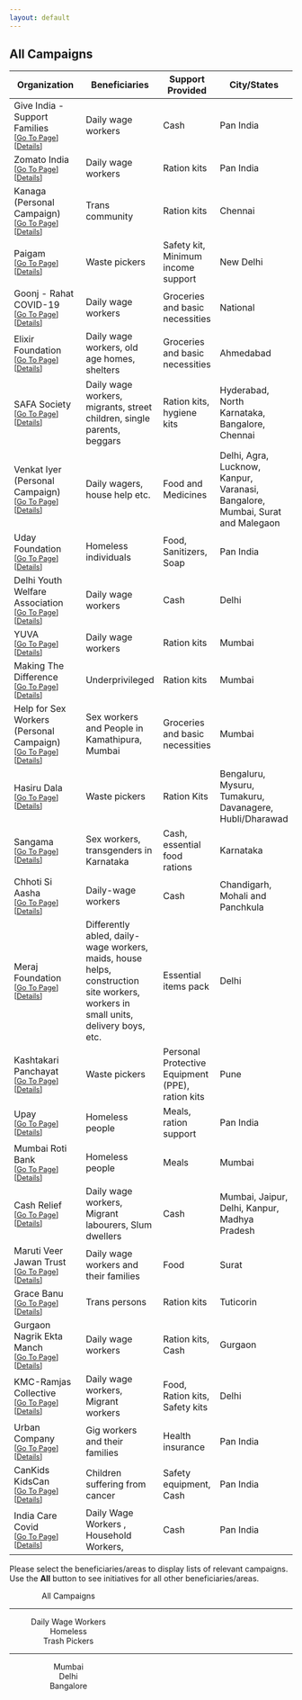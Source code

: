 ```yaml
---
layout: default
---
```


<style>
table th:first-of-type {
    width: 40%;
}
table th:nth-of-type(2) {
    width: 20%;
}
table th:nth-of-type(3) {
    width: 20%;
}
table th:nth-of-type(4) {
    width: 20%;
}
</style>

## All Campaigns

| Organization                                                 | Beneficiaries                                                | Support Provided                                 | City/States                                                  |
| ------------------------------------------------------------ | ------------------------------------------------------------ | ------------------------------------------------ | ------------------------------------------------------------ |
| Give India - Support Families <br><span style='font-size:0.8em'> \[[Go To Page](https://indiafightscorona.giveindia.org/support-families/)\] \[[Details](index.html/#give-india---support-families)\]</span> | Daily wage workers                                           | Cash                                             | Pan India                                                    |
| Zomato India <br><span style='font-size:0.8em'> \[[Go To Page](https://www.zomato.com/blog/feed-daily-wager)\] \[[Details](index.html/#zomato-india)\]</span> | Daily wage workers                                           | Ration kits                                      | Pan India                                                    |
| Kanaga (Personal Campaign) <br><span style='font-size:0.8em'> \[[Go To Page](https://milaap.org/fundraisers/support-kanaga)\] \[[Details](index.html/#kanaga-personal-campaign)\]</span> | Trans community                                              | Ration kits                                      | Chennai                                                      |
| Paigam <br><span style='font-size:0.8em'> \[[Go To Page](https://pages.razorpay.com/pl_EW6B2AlIPZz41X/view)\] \[[Details](index.html/#paigam)\]</span> | Waste pickers                                                | Safety kit, Minimum income support               | New Delhi                                                    |
| Goonj - Rahat COVID-19 <br><span style='font-size:0.8em'> \[[Go To Page](https://goonj.org/support-covid-19-affected/)\] \[[Details](index.html/#goonj---rahat-covid-19)\]</span> | Daily wage workers                                           | Groceries and basic necessities                  | National                                                     |
| Elixir Foundation <br><span style='font-size:0.8em'> \[[Go To Page](https://pages.razorpay.com/pl_EW357Eyk0tOlaa/view)\] \[[Details](index.html/#elixir-foundation)\]</span> | Daily wage workers, old age homes, shelters                  | Groceries and basic necessities                  | Ahmedabad                                                    |
| SAFA Society <br><span style='font-size:0.8em'> \[[Go To Page](https://pages.razorpay.com/Covid19Relief)\] \[[Details](index.html/#safa-society)\]</span> | Daily wage workers, migrants, street children, single parents, beggars | Ration kits, hygiene kits                        | Hyderabad, North Karnataka, Bangalore, Chennai               |
| Venkat Iyer (Personal Campaign) <br><span style='font-size:0.8em'> \[[Go To Page](https://milaap.org/fundraisers/support-venkat-iyer)\] \[[Details](index.html/#venkat-iyer-personal-campaign)\]</span> | Daily wagers, house help etc.                                | Food and Medicines                               | Delhi, Agra, Lucknow, Kanpur, Varanasi, Bangalore, Mumbai, Surat and Malegaon |
| Uday Foundation <br><span style='font-size:0.8em'> \[[Go To Page](https://www.udayfoundation.org/coronavirus-disease-covid-19/?fbclid=IwAR05051YKouzPYii14L2CNPnS-I80PLgvAj_tw4NUuFxcDIlGl8AS6ft7FA)\] \[[Details](index.html/#uday-foundation)\]</span> | Homeless individuals                                         | Food, Sanitizers, Soap                           | Pan India                                                    |
| Delhi Youth Welfare Association <br><span style='font-size:0.8em'> \[[Go To Page](https://www.ourdemocracy.in/Campaign/covid19Delhi)\] \[[Details](index.html/#delhi-youth-welfare-association)\]</span> | Daily wage workers                                           | Cash                                             | Delhi                                                        |
| YUVA <br><span style='font-size:0.8em'> \[[Go To Page](https://milaap.org/fundraisers/support-youth-for-unity-and-voluntary-action)\] \[[Details](index.html/#yuva)\]</span> | Daily wage workers                                           | Ration kits                                      | Mumbai                                                       |
| Making The Difference <br><span style='font-size:0.8em'> \[[Go To Page](https://pages.razorpay.com/pl_EUwNKcGMyXoosk/view)\] \[[Details](index.html/#making-the-difference)\]</span> | Underprivileged                                              | Ration kits                                      | Mumbai                                                       |
| Help for Sex Workers (Personal Campaign) <br><span style='font-size:0.8em'> \[[Go To Page](https://www.ketto.org/fundraiser/covid-19-relief-fund-for-sex-workers-in-kamathipura?payment=form)\] \[[Details](index.html/#help-for-sex-workers-personal-campaign)\]</span> | Sex workers and People in Kamathipura, Mumbai                | Groceries and basic necessities                  | Mumbai                                                       |
| Hasiru Dala <br><span style='font-size:0.8em'> \[[Go To Page](http://hasirudala.in/news/wastepickers-and-covid19/)\] \[[Details](index.html/#hasiru-dala)\]</span> | Waste pickers                                                | Ration Kits                                      | Bengaluru, Mysuru, Tumakuru, Davanagere, Hubli/Dharawad      |
| Sangama <br><span style='font-size:0.8em'> \[[Go To Page](https://www.ourdemocracy.in/Campaign/supportsangama)\] \[[Details](index.html/#sangama)\]</span> | Sex workers, transgenders in Karnataka                       | Cash, essential food rations                     | Karnataka                                                    |
| Chhoti Si Aasha <br><span style='font-size:0.8em'> \[[Go To Page](https://www.ourdemocracy.in/Campaign/Covid19reliefCHD)\] \[[Details](index.html/#chhoti-si-aasha)\]</span> | Daily-wage workers                                           | Cash                                             | Chandigarh, Mohali and Panchkula                             |
| Meraj Foundation <br><span style='font-size:0.8em'> \[[Go To Page](https://www.ourdemocracy.in/Campaign/MerajFoundation)\] \[[Details](index.html/#meraj-foundation)\]</span> | Differently abled, daily-wage workers, maids, house helps, construction site workers, workers in small units, delivery boys, etc. | Essential items pack                             | Delhi                                                        |
| Kashtakari Panchayat <br><span style='font-size:0.8em'> \[[Go To Page](https://www.ourdemocracy.in/Campaign/Covid19Pune)\] \[[Details](index.html/#kashtakari-panchayat)\]</span> | Waste pickers                                                | Personal Protective Equipment (PPE), ration kits | Pune                                                         |
| Upay <br><span style='font-size:0.8em'> \[[Go To Page](https://www.upay.org.in/crowd-fund/Help-us-fight-corona-and-feed-the-homeless)\] \[[Details](index.html/#upay)\]</span> | Homeless people                                              | Meals, ration support                            | Pan India                                                    |
| Mumbai Roti Bank <br><span style='font-size:0.8em'> \[[Go To Page](https://rotibankfoundation.org/)\] \[[Details](index.html/#mumbai-roti-bank)\]</span> | Homeless people                                              | Meals                                            | Mumbai                                                       |
| Cash Relief <br><span style='font-size:0.8em'> \[[Go To Page](http://www.cashrelief.org/covid-relief/)\] \[[Details](index.html/#cash-relief)\]</span> | Daily wage workers, Migrant labourers, Slum dwellers         | Cash                                             | Mumbai, Jaipur, Delhi, Kanpur, Madhya Pradesh                |
| Maruti Veer Jawan Trust <br><span style='font-size:0.8em'> \[[Go To Page](https://www.instagram.com/marutiveerjawantrust/)\] \[[Details](index.html/#maruti-veer-jawan-trust)\]</span> | Daily wage workers and their families                        | Food                                             | Surat                                                        |
| Grace Banu <br><span style='font-size:0.8em'> \[[Go To Page](https://milaap.org/fundraisers/trnsgndrrelieftoothukudi)\] \[[Details](index.html/#grace-banu)\]</span> | Trans persons                                                | Ration kits                                      | Tuticorin                                                    |
| Gurgaon Nagrik Ekta Manch <br><span style='font-size:0.8em'> \[[Go To Page](https://www.ourdemocracy.in/Campaign/GurgaonDailyWageWorkers)\] \[[Details](index.html/#gurgaon-nagrik-ekta-manch)\]</span> | Daily wage workers                                           | Ration kits, Cash                                | Gurgaon                                                      |
| KMC-Ramjas Collective <br><span style='font-size:0.8em'> \[[Go To Page](https://pages.razorpay.com/pl_EXfaOUPkVTIPla/view)\] \[[Details](index.html/#kmc-ramjas-collective)\]</span> | Daily wage workers, Migrant workers                          | Food, Ration kits, Safety kits                   | Delhi                                                        |
| Urban Company <br><span style='font-size:0.8em'> \[[Go To Page](https://www.urbancompany.com/uc-relief-fund)\] \[[Details](index.html/#urban-company)\]</span> | Gig workers and their families                               | Health insurance                                 | Pan India                                                    |
| CanKids KidsCan <br><span style='font-size:0.8em'> \[[Go To Page](https://milaap.org/fundraisers/support-cankids-kidscan-1?community=10177)\] \[[Details](index.html/#cankids-kidscan)\]</span> | Children suffering from cancer                               | Safety equipment, Cash                           | Pan India                                                    |
| India Care Covid <br><span style='font-size:0.8em'> \[[Go To Page](https://docs.google.com/forms/d/1g0bfQT9YLH7RMsyG0zqof3amAlE9PzPk5kaRcTZLUgE)\] \[[Details](index.html/#india-care-covid)\]</span> | Daily Wage Workers , Household Workers,                      | Cash                                             | Pan India                                                    |



Please select the beneficiaries/areas to display lists of relevant campaigns. Use the **All** button to see initiatives for all other beneficiaries/areas.

<section  class="page-header">
<a href="#all-campaigns" class="btn"  style="width:15em;display:inline-block;text-align:center;text-decoration:none">All Campaigns</a>
<hr>
<a href="#daily-wage-workers" class="btn"  style="width:15em;display:inline-block;text-align:center;text-decoration:none">Daily Wage Workers</a> 
<br>
<a href="#homeless" class="btn"  style="width:15em;display:inline-block;text-align:center;text-decoration:none">Homeless</a> 
<br>
<a href="#trash-pickers" class="btn"  style="width:15em;display:inline-block;text-align:center;text-decoration:none">Trash Pickers</a>
<hr>
<a href="#mumbai" class="btn"  style="width:15em;display:inline-block;text-align:center;text-decoration:none">Mumbai</a> 
<br>
<a href="#delhi" class="btn"  style="width:15em;display:inline-block;text-align:center;text-decoration:none">Delhi</a> 
<br>
<a href="#bangalore" class="btn"  style="width:15em;display:inline-block;text-align:center;text-decoration:none">Bangalore</a> 
</section>